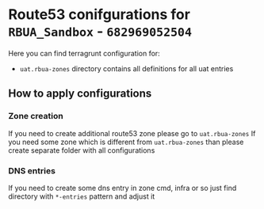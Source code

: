 # Route53 conifgurations for `RBUA_Sandbox` - `682969052504`

Here you can find terragrunt configuration for:

- `uat.rbua-zones` directory contains all definitions for all uat entries

## How to apply configurations

### Zone creation

If you need to create additional route53 zone please go to `uat.rbua-zones`
If you need some zone which is different from `uat.rbua-zones` than please create separate folder with all configurations

### DNS entries

If you need to create some dns entry in zone cmd, infra or so just find directory with `*-entries` pattern and adjust it